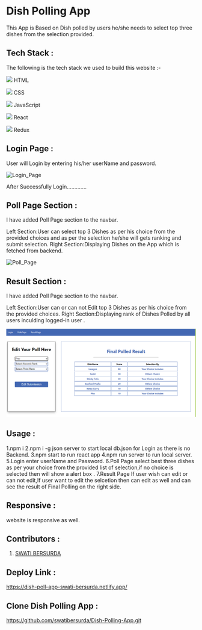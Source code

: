 # Dish Polling App
This App is Based on Dish polled by users he/she needs to select top three dishes from the selection provided.

## Tech Stack :
The following is the tech stack we used to build this website :-

<img src="https://cdn-icons-png.flaticon.com/512/226/226269.png" width=20/> HTML

<img src="https://cdn-icons-png.flaticon.com/512/732/732190.png" width=20 /> CSS

<img src="https://cdn-icons-png.flaticon.com/512/1199/1199124.png" width=20/> JavaScript

<img src="https://encrypted-tbn0.gstatic.com/images?q=tbn:ANd9GcQDBz9g9mkTQyQZxAmOQ03R4L962dqCUdztjCSl79fYkQ&s" width=20 /> React

<img src="https://uxwing.com/wp-content/themes/uxwing/download/brands-and-social-media/redux-icon.png" width=20 /> Redux



## Login Page :
User will Login by entering his/her  userName and password.

![Login_Page](https://github.com/swatibersurda/PollDishName_App/blob/main/syook/src/images/login.PNG?raw=true)

After Successfully Login.............

## Poll Page Section :
I have added  Poll Page section to the navbar.

Left Section:User can select top 3 Dishes as per his choice from the provided choices and as per the selection he/she will gets ranking and submit selection.
Right Section:Displaying Dishes on the App which is fetched from backend.




![Poll_Page](https://github.com/swatibersurda/PollDishName_App/blob/main/syook/src/images/PollPage.PNG?raw=true)


## Result Section :
I have added  Poll Page section to the navbar.

Left Section:User can or can not  Edit  top 3 Dishes as per his choice from the provided choices.
Right Section:Displaying rank of Dishes Polled by all users inculding logged-in user .

![Result_Page](https://github.com/swatibersurda/Dish-Polling-App/blob/main/syook/src/images/result.PNG?raw=true)



## Usage :
1.npm i
2.npm i -g json server to start local db.json for Login as there is no Backend.
3.npm start to run react app
4.npm run server to run local server.
5.Login enter userName and Password.
6.Poll Page select best three dishes as per your choice from the provided list of selection,if no choice is selected then will show a alert box .
7.Result Page If user wish can edit or can not edit,If user want to edit the selcetion then can edit as well and can see the result of Final Polling on the right side.









## Responsive :
 website is responsive as well.

## Contributors :
1. [SWATI BERSURDA](https://github.com/swatibersurda)







## Deploy Link :
https://dish-poll-app-swati-bersurda.netlify.app/

## Clone Dish Polling App :
  https://github.com/swatibersurda/Dish-Polling-App.git
